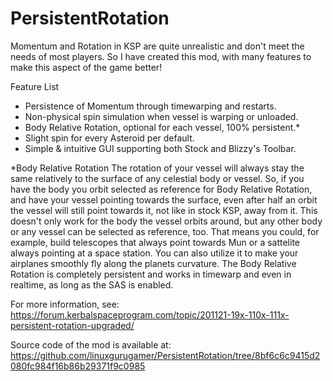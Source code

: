 # PersistentRotation

Momentum and Rotation in KSP are quite unrealistic and don't meet the needs of most players.
So I have created this mod, with many features to make this aspect of the game better!

Feature List
- Persistence of Momentum through timewarping and restarts.
- Non-physical spin simulation when vessel is warping or unloaded.
- Body Relative Rotation, optional for each vessel, 100% persistent.*
- Slight spin for every Asteroid per default.
- Simple & intuitive GUI supporting both Stock and Blizzy's Toolbar.

*Body Relative Rotation
The rotation of your vessel will always stay the same relatively to the surface of any celestial body or vessel.
So, if you have the body you orbit selected as reference for Body Relative Rotation, and have your vessel pointing towards the surface, even after half an orbit the vessel will still point towards it, not like in stock KSP, away from it. This doesn't only work for the body the vessel orbits around, but any other body or any vessel can be selected as reference, too. That means you could, for example, build telescopes that always point towards Mun or a sattelite always pointing at a space station. You can also utilize it to make your airplanes smoothly fly along the planets curvature. The Body Relative Rotation is completely persistent and works in timewarp and even in realtime, as long as the SAS is enabled.

For more information, see:
https://forum.kerbalspaceprogram.com/topic/201121-19x-110x-111x-persistent-rotation-upgraded/

Source code of the mod is available at:
https://github.com/linuxgurugamer/PersistentRotation/tree/8bf6c6c9415d2080fc984f16b86b29371f9c0985

